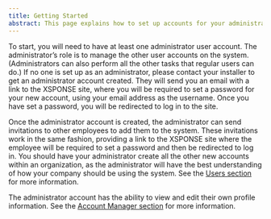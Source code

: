 ```yaml
---
title: Getting Started
abstract: This page explains how to set up accounts for your administrator and other users.
---
```

To start, you will need to have at least one administrator user account. The administrator’s role is to manage the other user accounts on the system. (Administrators can also perform all the other tasks that regular users can do.) If no one is set up as an administrator, please contact your installer to get an administrator account created. They will send you an email with a link to the XSPONSE site, where you will be required to set a password for your new account, using your email address as the username. Once you have set a password, you will be redirected to log in to the site.

Once the administrator account is created, the administrator can send invitations to other employees to add them to the system. These invitations work in the same fashion, providing a link to the XSPONSE site where the employee will be required to set a password and then be redirected to log in. You should have your administrator create all the other new accounts within an organization, as the administrator will have the best understanding of how your company should be using the system. See the [Users section](users-management.md) for more information.

The administrator account has the ability to view and edit their own profile information. See the [Account Manager section](account-manager.md) for more information.
